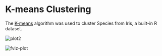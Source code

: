 # K-means Clustering

The [K-means](https://en.wikipedia.org/wiki/K-means_clustering) algorithm was used to cluster Species from Iris, a built-in R dataset.

![plot2](https://user-images.githubusercontent.com/74436565/132058070-d701f9da-0766-4cc7-b428-3247070ee2c7.png)

![fviz-plot](https://user-images.githubusercontent.com/74436565/132058080-ed37c23b-8db6-4612-bb3a-1a037262b27e.png)

